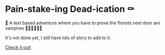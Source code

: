 # Pain-stake-ing Dead-ication ⚰️
📑 A text based adventure where you have to prove the florists next door are vampires 🧛‍♀🧛🏾‍♂️💐

It's not done yet, I still have lots of story to add to it.

[Check it out!](https://maxkrishkapachal.github.io/Pain-stake-ing-Dead-ication/)
